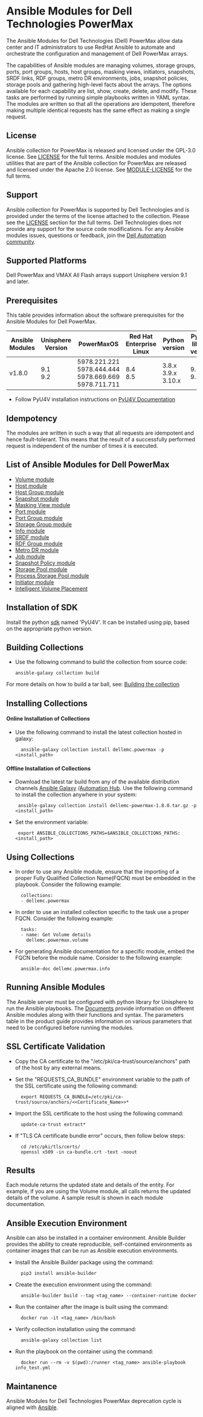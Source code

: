 # Ansible Modules for Dell Technologies PowerMax

The Ansible Modules for Dell Technologies (Dell) PowerMax allow data center and IT administrators to use RedHat Ansible to automate and orchestrate the configuration and management of Dell PowerMax arrays.

The capabilities of Ansible modules are managing volumes, storage groups, ports, port groups, hosts, host groups, masking views, initiators, snapshots, SRDF links, RDF groups, metro DR environments, jobs, snapshot policies, storage pools and gathering high-level facts about the arrays. The options available for each capability are list, show, create, delete, and modify. These tasks are performed by running simple playbooks written in YAML syntax. The modules are written so that all the operations are idempotent, therefore making multiple identical requests has the same effect as making a single request.

## License
Ansible collection for PowerMax is released and licensed under the GPL-3.0 license. See [LICENSE](https://github.com/dell/ansible-powermax/blob/1.8.0/LICENSE) for the full terms. Ansible modules and modules utilities that are part of the Ansible collection for PowerMax are released and licensed under the Apache 2.0 license. See [MODULE-LICENSE](https://github.com/dell/ansible-powermax/blob/1.8.0/MODULE-LICENSE) for the full terms.

## Support
Ansible collection for PowerMax is supported by Dell Technologies and is provided under the terms of the license attached to the collection. Please see the [LICENSE](#license) section for the full terms. Dell Technologies does not provide any support for the source code modifications. For any Ansible modules issues, questions or feedback, join the [Dell Automation community](https://www.dell.com/community/Automation/bd-p/Automation).

## Supported Platforms
Dell PowerMax and VMAX All Flash arrays support Unisphere version 9.1 and later.

## Prerequisites
This table provides information about the software prerequisites for the Ansible Modules for Dell PowerMax.

| **Ansible Modules** | **Unisphere Version** | **PowerMaxOS** | **Red Hat Enterprise Linux** | **Python version** | **Python library version** | **Ansible** |
|---------------------|-----------------------|----------------|------------------------------|--------------------|----------------------------|-------------|
| v1.8.0 | 9.1 <br> 9.2 | 5978.221.221 <br> 5978.444.444 <br> 5978.669.669 <br> 5978.711.711 |	8.4 <br> 8.5 | 3.8.x <br> 3.9.x <br> 3.10.x | 9.1.x.x <br> 9.2.x.x | 2.11 <br> 2.12 <br> 2.13 |

  * Follow PyU4V installation instructions on [PyU4V Documentation](https://pyu4v.readthedocs.io/)

## Idempotency
The modules are written in such a way that all requests are idempotent and hence fault-tolerant. This means that the result of a successfully performed request is independent of the number of times it is executed.

## List of Ansible Modules for Dell PowerMax
  * [Volume module](https://github.com/dell/ansible-powermax/blob/1.8.0/docs/Product%20Guide.md#volume-module)
  * [Host module](https://github.com/dell/ansible-powermax/blob/1.8.0/docs/Product%20Guide.md#host-module)
  * [Host Group module](https://github.com/dell/ansible-powermax/blob/1.8.0/docs/Product%20Guide.md#host-group-module)
  * [Snapshot module](https://github.com/dell/ansible-powermax/blob/1.8.0/docs/Product%20Guide.md#snapshot-module)
  * [Masking View module](https://github.com/dell/ansible-powermax/blob/1.8.0/docs/Product%20Guide.md#masking-view-module)
  * [Port module](https://github.com/dell/ansible-powermax/blob/1.8.0/docs/Product%20Guide.md#port-module)
  * [Port Group module](https://github.com/dell/ansible-powermax/blob/1.8.0/docs/Product%20Guide.md#port-group-module)
  * [Storage Group module](https://github.com/dell/ansible-powermax/blob/1.8.0/docs/Product%20Guide.md#storage-group-module)  
  * [Info module](https://github.com/dell/ansible-powermax/blob/1.8.0/docs/Product%20Guide.md#info-module)
  * [SRDF module](https://github.com/dell/ansible-powermax/blob/1.8.0/docs/Product%20Guide.md#srdf-module)
  * [RDF Group module](https://github.com/dell/ansible-powermax/blob/1.8.0/docs/Product%20Guide.md#rdf-group-module)
  * [Metro DR module](https://github.com/dell/ansible-powermax/blob/1.8.0/docs/Product%20Guide.md#metro-dr-module)
  * [Job module](https://github.com/dell/ansible-powermax/blob/1.8.0/docs/Product%20Guide.md#job-module)
  * [Snapshot Policy module](https://github.com/dell/ansible-powermax/blob/1.8.0/docs/Product%20Guide.md#snapshot-policy-module)
  * [Storage Pool module](https://github.com/dell/ansible-powermax/blob/1.8.0/docs/Product%20Guide.md#storage-pool-module)
  * [Process Storage Pool module](https://github.com/dell/ansible-powermax/blob/1.8.0/docs/Product%20Guide.md#process-storage-pool-dict-module)
  * [Initiator module](https://github.com/dell/ansible-powermax/blob/1.8.0/docs/Product%20Guide.md#initiator-module)
  * [Intelligent Volume Placement](https://github.com/dell/ansible-powermax/blob/1.8.0/docs/Product%20Guide.md#intelligent-volume-placement)

## Installation of SDK
Install the python [sdk](https://pypi.org/project/PyU4V/) named 'PyU4V'. It can be installed using pip, based on the appropriate python version.

## Building Collections
  * Use the following command to build the collection from source code:
    
        ansible-galaxy collection build

   For more details on how to build a tar ball, see: [Building the collection](https://docs.ansible.com/ansible/latest/dev_guide/developing_collections_distributing.html#building-your-collection-tarball)

## Installing Collections
#### Online Installation of Collections 
  * Use the following command to install the latest collection hosted in galaxy:

	      ansible-galaxy collection install dellemc.powermax -p <install_path>

#### Offline Installation of Collections
 * Download the latest tar build from any of the available distribution channels [Ansible Galaxy](https://galaxy.ansible.com/dellemc/powermax) /[Automation Hub](https://console.redhat.com/ansible/automation-hub/repo/published/dellemc/powermax). Use the following command to install the collection anywhere in your system:

        ansible-galaxy collection install dellemc-powermax-1.8.0.tar.gz -p <install_path>

 * Set the environment variable:

        export ANSIBLE_COLLECTIONS_PATHS=$ANSIBLE_COLLECTIONS_PATHS:<install_path>

## Using Collections

* In order to use any Ansible module, ensure that the importing of a proper Fully Qualified Collection Name(FQCN) must be embedded in the playbook. Consider the following example:

        collections:
        - dellemc.powermax

* In order to use an installed collection specific to the task use a proper FQCN. Consider the following example:

        tasks:
        - name: Get Volume details
          dellemc.powermax.volume

* For generating Ansible documentation for a specific module, embed the FQCN  before the module name. Consider to the following example:

        ansible-doc dellemc.powermax.info

## Running Ansible Modules

The Ansible server must be configured with python library for Unisphere to run the Ansible playbooks. The [Documents](docs) provide information on different Ansible modules along with their functions and syntax. The parameters table in the product guide provides information on various parameters that need to be configured before running the modules.

## SSL Certificate Validation

* Copy the CA certificate to the "/etc/pki/ca-trust/source/anchors" path of the host by any external means.
* Set the "REQUESTS_CA_BUNDLE" environment variable to the path of the SSL certificate using the following command:

        export REQUESTS_CA_BUNDLE=/etc/pki/ca-trust/source/anchors/<<Certificate_Name>>*
* Import the SSL certificate to the host using the following command:

        update-ca-trust extract*
* If "TLS CA certificate bundle error" occurs, then follow below steps:

        cd /etc/pki/tls/certs/
        openssl x509 -in ca-bundle.crt -text -noout

## Results
Each module returns the updated state and details of the entity. For example, if you are using the Volume module, all calls returns the updated details of the volume. A sample result is shown in each module documentation.

## Ansible Execution Environment

Ansible can also be installed in a container environment. Ansible Builder provides the ability to create reproducible, self-contained environments as container images that can be run as Ansible execution environments.
* Install the Ansible Builder package using the command:

        pip3 install ansible-builder
* Create the execution environment using the command:

        ansible-builder build --tag <tag_name> --container-runtime docker
* Run the container after the image is built using the command:

        docker run -it <tag_name> /bin/bash
* Verify collection installation using the command:

        ansible-galaxy collection list
* Run the playbook on the container using the command:

        docker run --rm -v $(pwd):/runner <tag_name> ansible-playbook info_test.yml

## Maintanence
Ansible Modules for Dell Technologies PowerMax deprecation cycle is aligned with [Ansible](https://docs.ansible.com/ansible/latest/dev_guide/module_lifecycle.html).
